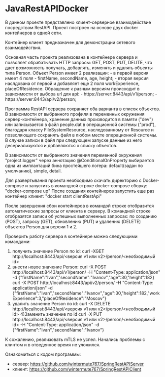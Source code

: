 # JavaRestAPIDocker
В данном проекте представлено клиент-серверное взаимодействие посредством RestAPI.
Проект построен на основе двух docker контейнеров в одной сети. 

Контейнер клиент предназначен для демонстрации сетевого взаимодействия.

Основная часть проекта реализована в контейнере сервера и позволяет обрабатывать HTTP запросы:
GET, POST, PUT, DELITE, что дает возможность получать, добавлять, изменять и удалять объекты типа Person.
Объект Person имеет 2 реализации: 
	- в первой версия имеет 4 поля - firstName, secondName, age, height;
	- вторая версия наслдована от первой и добавляет еще 2 поля workExperience, placeOfResidence.
Обращение к разным версиям происходит в зависимости от выбора url для api: 
 	- https://server:8443/api/v1/person;
	- https://server:8443/api/v2/person;

Программа RestAPI сервера сохраняет оба варианта в список объектов. В зависимости от выбранного профиля в переменных окружения сервер-контейнера,
хранение данных производится в памяти ("dev") или записывается в файл people.dat в операционной системы ("prod"), благодаря классу FileSystemResource, наследованному от Resource и позволяющего сохранять файл в любом месте операционной системы.
В случае записи в файл при следующем запуске данные из него десериализуются и добавляются к списку объектов.

В зависимости от выбранного значения переменной окружения "project.logger" через аннотацию @ConditionalOnProperty выбирается одна из имплантаций бина простейшего логера: default(задан по умолчанию), simple, detail.


Для развертывания проекта необходимо скачать директорию с Docker-compose и запустить в командной строке docker-compose сборку:
"docker-compose up"
После создания контейнеров запустить еще раз контейнер клиент:
"docker start clientRestApi"

После завершения сбои контейнеров в командой строке отобразится автоматические запросы от клиента к серверу.
В командной строке отобразятся записи об успешных выполненных запросах: по созданию (POST), запросу (GET), обновлению (PUT) и удалению (DELETE) объектов Person для версии 1 и 2.

Проверить работу сервера в контейнере можно следующими командами:  
1) получить значение Person по id:
curl -XGET http://localhost:8443/api/<версия v1 или v2>/person/<необходимый id>
2) внести новое значение Person:
curl -X POST http://localhost:8443/api/v1/person/  -H "Content-Type: application/json" -d {\"firstName\":\"Ivan\",\"secondName\":\"Ivanov\",\"age\":30,\"height\":182}
curl -X POST http://localhost:8443/api/v2/person/  -H "Content-Type: application/json" -d {\"firstName\":\"Ivan\",\"secondName\":\"Ivanov\",\"age\":30,\"height\":182,\"workExperience\":3,\"placeOfResidence\":\"Moscov\"}
3) удалить значение Person по id:
curl -X DELETE http://localhost:8443/api/<версия v1 или v2>/person/<необходимый id>
4)Заменить значение по id
curl -X PUT http://localhost:8443/api/<версия v1 или v2>/person/<необходимый id>  -H "Content-Type: application/json" -d {\"firstName\":\"Ivan\",\"secondName\":\"Ivanov\"}

К сожалению, реализовать mTLS не успел. Начались проблемы с клинтом и в отведенное время не уложился.

Ознакомиться с кодом программы:
- сервер:  https://github.com/wintermute767/SpringRestAPIServer 
- клиент:  https://github.com/wintermute767/SpringRestAPIClient
